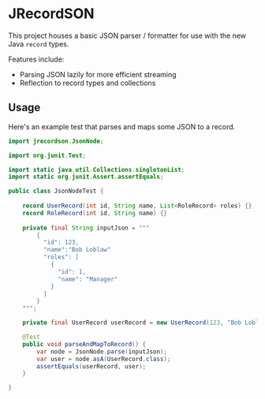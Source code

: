 JRecordSON
===========

This project houses a basic JSON parser / formatter for use with 
the new Java `record` types.

Features include:
- Parsing JSON lazily for more efficient streaming
- Reflection to record types and collections

## Usage

Here's an example test that parses and maps some JSON to a record.

```java
import jrecordson.JsonNode;

import org.junit.Test;

import static java.util.Collections.singletonList;
import static org.junit.Assert.assertEquals;

public class JsonNodeTest {
    
    record UserRecord(int id, String name, List<RoleRecord> roles) {}
    record RoleRecord(int id, String name) {}
    
    private final String inputJson = """
        {
          "id": 123,
          "name":"Bob Loblaw"
          "roles": [
            {
              "id": 1,
              "name": "Manager"
            }
          ]
        }
    """;

    private final UserRecord userRecord = new UserRecord(123, "Bob Loblaw", singletonList(new RoleRecord(1, "Manager")));

    @Test
    public void parseAndMapToRecord() {
        var node = JsonNode.parse(inputJson);
        var user = node.asA(UserRecord.class);
        assertEquals(userRecord, user);
    }

}
```
